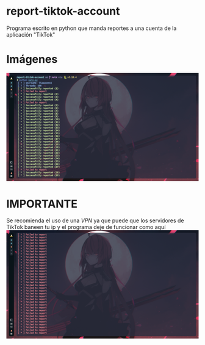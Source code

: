 # report-tiktok-account
Programa escrito en python que manda reportes a una cuenta de la aplicación "TikTok"

# Imágenes
![](./img/img2.png)
# IMPORTANTE
Se recomienda el uso de una *VPN* ya que puede que los servidores de TikTok baneen tu ip y el programa deje de funcionar como aquí
![](./img/img.png)
